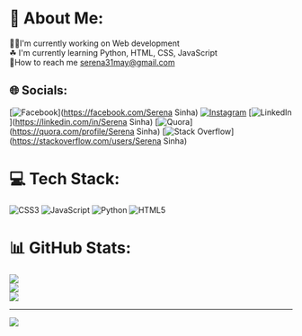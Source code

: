 # 💫 About Me:
👩‍💻I'm currently working on Web development<br>☘ I'm currently learning Python, HTML, CSS, JavaScript<br>📝How to reach me serena31may@gmail.com


## 🌐 Socials:
[![Facebook](https://img.shields.io/badge/Facebook-%231877F2.svg?logo=Facebook&logoColor=white)](https://facebook.com/Serena Sinha) [![Instagram](https://img.shields.io/badge/Instagram-%23E4405F.svg?logo=Instagram&logoColor=white)](https://instagram.com/serenasinha_31) [![LinkedIn](https://img.shields.io/badge/LinkedIn-%230077B5.svg?logo=linkedin&logoColor=white)](https://linkedin.com/in/Serena Sinha) [![Quora](https://img.shields.io/badge/Quora-%23B92B27.svg?logo=Quora&logoColor=white)](https://quora.com/profile/Serena Sinha) [![Stack Overflow](https://img.shields.io/badge/-Stackoverflow-FE7A16?logo=stack-overflow&logoColor=white)](https://stackoverflow.com/users/Serena Sinha) 

# 💻 Tech Stack:
![CSS3](https://img.shields.io/badge/css3-%231572B6.svg?style=for-the-badge&logo=css3&logoColor=white) ![JavaScript](https://img.shields.io/badge/javascript-%23323330.svg?style=for-the-badge&logo=javascript&logoColor=%23F7DF1E) ![Python](https://img.shields.io/badge/python-3670A0?style=for-the-badge&logo=python&logoColor=ffdd54) ![HTML5](https://img.shields.io/badge/html5-%23E34F26.svg?style=for-the-badge&logo=html5&logoColor=white)
# 📊 GitHub Stats:
![](https://github-readme-stats.vercel.app/api?username=SerenaSinha31&theme=dark&hide_border=false&include_all_commits=false&count_private=false)<br/>
![](https://github-readme-streak-stats.herokuapp.com/?user=SerenaSinha31&theme=dark&hide_border=false)<br/>
![](https://github-readme-stats.vercel.app/api/top-langs/?username=SerenaSinha31&theme=dark&hide_border=false&include_all_commits=false&count_private=false&layout=compact)

---
[![](https://visitcount.itsvg.in/api?id=SerenaSinha31&icon=0&color=0)](https://visitcount.itsvg.in)

<!-- Proudly created with GPRM ( https://gprm.itsvg.in ) -->

